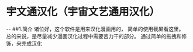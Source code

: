 # 宇文通汉化（宇宙文艺通用汉化）
--
##1.简介
    诸位好，这个软件是用来汉化漫画用的，
    简单的使用截屏看这里。
    总的来说，是尽量减少漫画汉化过程中需要苦力干的部分。
    通过简单的拖拽和修饰，来完成汉化


  
